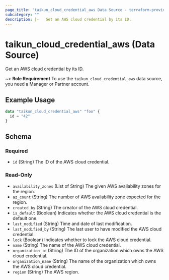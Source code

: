 ```yaml
---
page_title: "taikun_cloud_credential_aws Data Source - terraform-provider-taikun"
subcategory: ""
description: |-   Get an AWS cloud credential by its ID.
---
```


# taikun_cloud_credential_aws (Data Source)

Get an AWS cloud credential by its ID.

~> **Role Requirement** To use the `taikun_cloud_credential_aws` data source, you need a Manager or Partner account.

## Example Usage

```terraform
data "taikun_cloud_credential_aws" "foo" {
  id = "42"
}
```

<!-- schema generated by tfplugindocs -->
## Schema

### Required

- `id` (String) The ID of the AWS cloud credential.

### Read-Only

- `availability_zones` (List of String) The given AWS availability zones for the region.
- `az_count` (String) The number of AWS availability zone expected for the region.
- `created_by` (String) The creator of the AWS cloud credential.
- `is_default` (Boolean) Indicates whether the AWS cloud credential is the default one.
- `last_modified` (String) Time and date of last modification.
- `last_modified_by` (String) The last user to have modified the AWS cloud credential.
- `lock` (Boolean) Indicates whether to lock the AWS cloud credential.
- `name` (String) The name of the AWS cloud credential.
- `organization_id` (String) The ID of the organization which owns the AWS cloud credential.
- `organization_name` (String) The name of the organization which owns the AWS cloud credential.
- `region` (String) The AWS region.


